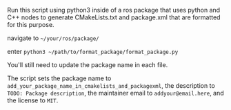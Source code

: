Run this script using python3 inside of a ros package that uses python and C++ nodes to generate CMakeLists.txt and package.xml that are formatted for this purpose.

navigate to `~/your/ros/package/`

enter `python3 ~/path/to/format_package/format_package.py`

You'll still need to update the package name in each file.

The script sets the package name to `add_your_package_name_in_cmakelists_and_packagexml`, the description to `TODO: Package description`, the maintainer email to `addyour@email.here`, and the license to `MIT`.


